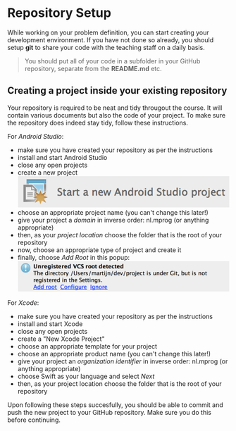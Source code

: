 # Repository Setup

While working on your problem definition, you can start creating your development environment. If
you have not done so already, you should setup **git** to share your code with the teaching staff on
a daily basis.

> You should put all of your code in a subfolder in your GitHub repository, separate from the **README.md** etc.

## Creating a project inside your existing repository

Your repository is required to be neat and tidy througout the course. It will contain various
documents but also the code of your project. To make sure the repository does indeed stay tidy,
follow these instructions.

For *Android Studio*:

- make sure you have created your repository as per the instructions
- install and start Android Studio
- close any open projects
- create a new project
  ![](android-start.png)
- choose an appropriate project name (you can't change this later!)
- give your project a *domain* in inverse order: nl.mprog (or anything appropriate)
- then, as your *project location* choose the folder that is the root of your repository
- now, choose an appropriate type of project and create it
- finally, choose *Add Root* in this popup:
  ![](android-add.png)

For *Xcode*:

- make sure you have created your repository as per the instructions
- install and start Xcode
- close any open projects
- create a "New Xcode Project"
- choose an appropriate template for your project
- choose an appropriate product name (you can't change this later!)
- give your project an *organization identifier* in inverse order: nl.mprog (or anything appropriate)
- choose Swift as your language and select *Next*
- then, as your project location choose the folder that is the root of your repository

Upon following these steps succesfully, you should be able to commit and push the new project to your GitHub repository. Make sure you do this before continuing.
